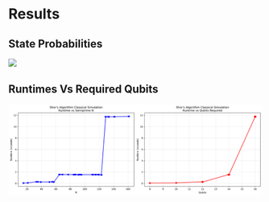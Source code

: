 # Results

## State Probabilities

![](images/)

## Runtimes Vs Required Qubits

![Runtimes](images/runtime_vs_qubit_sparse_True_repeats_3.png)
